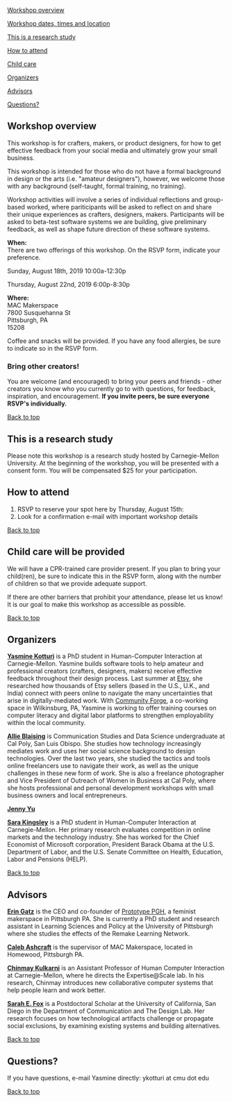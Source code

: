 <div id="top"></div> 

<a href="#info">Workshop overview</a>  

<a href="#date">Workshop dates, times and location</a>  

<a href="#study">This is a research study</a>  

<a href="#participants">How to attend</a>  

<a href="#child">Child care</a> 

<a href="#organizers">Organizers</a> 

<a href="#advisors">Advisors</a> 

<a href="#questions">Questions?</a>  


<div id="info"></div>

## Workshop overview

This workshop is for crafters, makers, or product designers, for how to get effective feedback from your social media and ultimately grow your small business.

This workshop is intended for those who do not have a formal background in design or the arts (i.e. "amateur designers"), however, we welcome those with any background (self-taught, formal training, no training). 

Workshop activities will involve a series of individual reflections and group-based worked, where pariticipants will be asked to reflect on and share their unique experiences as crafters, designers, makers. Participants will be asked to beta-test software systems we are building, give preliminary feedback, as well as shape future direction of these software systems.

**When:**  
There are two offerings of this workshop. On the RSVP form, indicate your preference.

Sunday, August 18th, 2019 10:00a-12:30p  

Thursday, August 22nd, 2019 6:00p-8:30p

**Where:**  
MAC Makerspace  
7800 Susquehanna St  
Pittsburgh, PA  
15208  

Coffee and snacks will be provided. If you have any food allergies, be sure to indicate so in the RSVP form.

### Bring other creators!

You are welcome (and encouraged) to bring your peers and friends - other creators you know who you currently go to with questions, for feedback, inspiration, and encouragement. **If you invite peers, be sure everyone RSVP's individually.** 

<a href="#top">Back to top</a> 
<div id="study"></div>

## This is a research study

Please note this workshop is a research study hosted by Carnegie-Mellon University. At the beginning of the workshop, you will be presented with a consent form. You will be compensated $25 for your participation. 

<div id ="participants"></div>

## How to attend
1. RSVP to reserve your spot here by Thursday, August 15th: 
2. Look for a confirmation e-mail with important workshop details 


<a href="#top">Back to top</a> 

<div id="child"></div>

## Child care will be provided
We will have a CPR-trained care provider present. If you plan to bring your child(ren), be sure to indicate this in the RSVP form, along with the number of children so that we provide adequate support.

If there are other barriers that prohibit your attendance, please let us know! It is our goal to make this workshop as accessible as possible.

<a href="#top">Back to top</a> 

<div id ="organizers"></div>

## Organizers


**<a href="https://scholar.google.com/citations?user=Q6Ju9MwAAAAJ&hl=en">Yasmine Kotturi</a>** is a PhD student in Human-Computer Interaction at Carnegie-Mellon. Yasmine builds software tools to help amateur and professional creators (crafters, designers, makers) receive effective feedback throughout their design process. Last summer at <a href="etsy.com">Etsy</a>, she researched how thousands of Etsy sellers (based in the U.S., U.K., and India) connect with peers online to navigate the many uncertainties that arise in digitally-mediated work. With <a href="https://www.forge.community/">Community Forge</a>, a co-working space in Wilkinsburg, PA, Yasmine is working to offer training courses on computer literacy and digital labor platforms to strengthen employability within the local community.     

**<a href="http://allieblaising.com/">Allie Blaising</a>** is Communication Studies and Data Science undergraduate at Cal Poly, San Luis Obispo. She studies how technology increasingly mediates work and uses her social science background to design technologies. Over the last two years, she studied the tactics and tools online freelancers use to navigate their work, as well as the unique challenges in these new form of work. She is also a freelance photographer and Vice President of Outreach of Women in Business at Cal Poly, where she hosts professional and personal development workshops with small business owners and local entrepreneurs. 

**<a href="">Jenny Yu</a>**

**<a href="https://sarakingsley.github.io/">Sara Kingsley</a>** is a PhD student in Human-Computer Interaction at Carnegie-Mellon. Her primary research evaluates competition in online markets and the technology industry. She has worked for the Chief Economist of Microsoft corporation, President Barack Obama at the U.S. Department of Labor, and the U.S. Senate Committee on Health, Education, Labor and Pensions (HELP).

<a href="#top">Back to top</a> 
<div id ="advisors"></div>

## Advisors

**<a href="http://www.eringatz.com/">Erin Gatz</a>** is the CEO and co-founder of <a href="https://prototypepgh.com/">Prototype PGH</a>, a feminist makerspace in Pittsburgh PA. She is currently a PhD student and research assistant in Learning Sciences and Policy at the University of Pittsburgh where she studies the effects of the Remake Learning Network.

**<a href="">Caleb Ashcraft</a>** is the supervisor of MAC Makerspace, located in Homewood, Pittsburgh PA.

**<a href="http://www.cs.cmu.edu/~chinmayk/">Chinmay Kulkarni</a>** is an Assistant Professor of Human Computer Interaction at Carnegie-Mellon, where he directs the Expertise@Scale lab. In his research, Chinmay introduces new collaborative computer systems that help people learn and work better.

**<a href="https://www.sarahfox.info/">Sarah E. Fox</a>** is a Postdoctoral Scholar at the University of California, San Diego in the Department of Communication and The Design Lab. Her research focuses on how technological artifacts challenge or propagate social exclusions, by examining existing systems and building alternatives.

<a href="#top">Back to top</a> 
<div id="question"></div>

  
## Questions?

If you have questions, e-mail Yasmine directly: ykotturi at cmu dot edu
  

  
<a href="#top">Back to top</a> 
